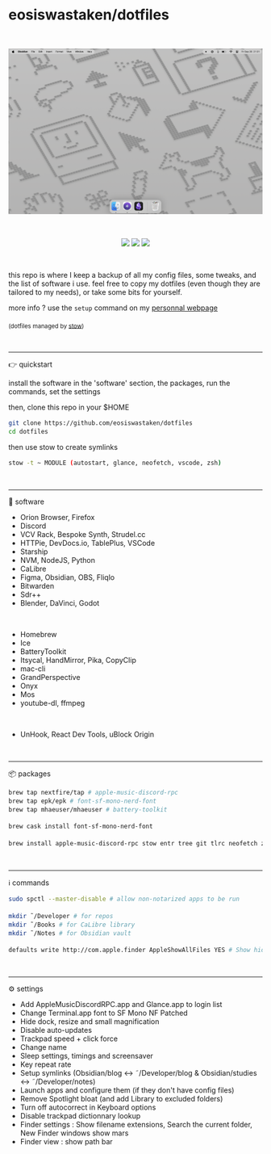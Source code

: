 # eosiswastaken/dotfiles

<br>

![image](https://raw.githubusercontent.com/eosiswastaken/dotfiles/main/.github/screen.png)

<br>

<p align="center">
  <img src="https://img.shields.io/badge/macbook_air-000000?style=for-the-badge&logo=apple&logoColor=white" />
  <img src="https://img.shields.io/badge/vscode-3a83cb?style=for-the-badge" />
  <img src="https://img.shields.io/badge/Terminal.app-000000?style=for-the-badge&logo=iterm2&logoColor=white" />
</p>

<br>

this repo is where I keep a backup of all my config files, some tweaks, and the list of software i use.
feel free to copy my dotfiles (even though they are tailored to my needs), or take some bits for yourself.

more info ? use the `setup` command on my [personnal webpage](https://eosis.space)


<sub> (dotfiles managed by [stow](https://www.youtube.com/watch?v=y6XCebnB9gs&t=9s)) </sub>

<br>

---

👉 quickstart

install the software in the 'software' section, the packages, run the commands, set the settings

then, clone this repo in your $HOME

```bash
git clone https://github.com/eosiswastaken/dotfiles
cd dotfiles
```

then use stow to create symlinks


```bash
stow -t ~ MODULE (autostart, glance, neofetch, vscode, zsh)
```

<br>

---

📀 software

- Orion Browser, Firefox
- Discord
- VCV Rack, Bespoke Synth, Strudel.cc
- HTTPie, DevDocs.io, TablePlus, VSCode
- Starship
- NVM, NodeJS, Python
- CaLibre
- Figma, Obsidian, OBS, Fliqlo
- Bitwarden
- Sdr++
- Blender, DaVinci, Godot

<br>

- Homebrew
- Ice
- BatteryToolkit
- Itsycal, HandMirror, Pika, CopyClip
- mac-cli
- GrandPerspective
- Onyx
- Mos
- youtube-dl, ffmpeg

<br>

- UnHook, React Dev Tools, uBlock Origin

<br>

---

📦 packages


```bash
brew tap nextfire/tap # apple-music-discord-rpc
brew tap epk/epk # font-sf-mono-nerd-font
brew tap mhaeuser/mhaeuser # battery-toolkit

brew cask install font-sf-mono-nerd-font

brew install apple-music-discord-rpc stow entr tree git tlrc neofetch zsh-autosuggestions battery-toolkit font-sf-mono-nerd-font
```

<br>

---

ℹ️ commands

```zsh
sudo spctl --master-disable # allow non-notarized apps to be run

mkdir ˜/Developer # for repos
mkdir ˜/Books # for CaLibre library
mkdir ˜/Notes # for Obsidian vault

defaults write http://com.apple.finder AppleShowAllFiles YES # Show hidden files in Finder
```

<br>

---

⚙️ settings

- Add AppleMusicDiscordRPC.app and Glance.app to login list
- Change Terminal.app font to SF Mono NF Patched
- Hide dock, resize and small magnification
- Disable auto-updates
- Trackpad speed + click force
- Change name
- Sleep settings, timings and screensaver
- Key repeat rate
- Setup symlinks (Obsidian/blog <-> ˜/Developer/blog & Obsidian/studies <-> ˜/Developer/notes)
- Launch apps and configure them (if they don't have config files)
- Remove Spotlight bloat (and add Library to excluded folders)
- Turn off autocorrect in Keyboard options
- Disable trackpad dictionnary lookup
- Finder settings : Show filename extensions, Search the current folder, New Finder windows show mars
- Finder view : show path bar

